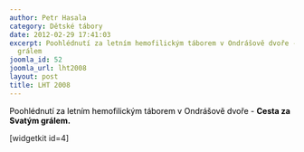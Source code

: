 ```yaml
---
author: Petr Hasala
category: Dětské tábory
date: 2012-02-29 17:41:03
excerpt: Poohlédnutí za letním hemofilickým táborem v Ondrášově dvoře - Cesta za Svatým
  grálem
joomla_id: 52
joomla_url: lht2008
layout: post
title: LHT 2008
---
```


<p><span style="color: #000000;">Poohlédnutí za letním hemofilickým táborem v Ondrášově dvoře - <strong>Cesta za Svatým grálem.</strong></span></p>

<p>[widgetkit id=4]</p>